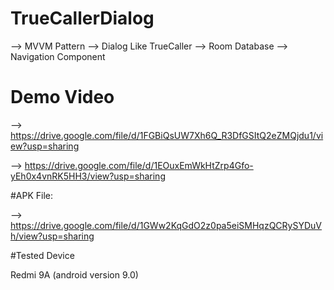 # TrueCallerDialog


--> MVVM Pattern
--> Dialog Like TrueCaller
--> Room Database
--> Navigation Component


# Demo Video

--> https://drive.google.com/file/d/1FGBiQsUW7Xh6Q_R3DfGSItQ2eZMQjdu1/view?usp=sharing

--> https://drive.google.com/file/d/1EOuxEmWkHtZrp4Gfo-yEh0x4vnRK5HH3/view?usp=sharing

#APK File:

-->  https://drive.google.com/file/d/1GWw2KqGdO2z0pa5eiSMHqzQCRySYDuVh/view?usp=sharing


#Tested Device

Redmi 9A (android version 9.0)
